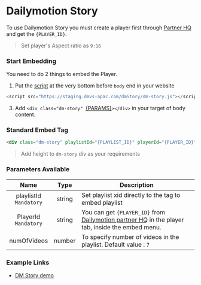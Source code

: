 # Dailymotion Story

To use Dailymotion Story you must create a player first through [Partner HQ](https://www.dailymotion.com/partner/x1wzpns/embed/players) and get the `{PLAYER_ID}`.
> Set player's Aspect ratio as `9:16` 

### Start Embedding

You need to do 2 things to embed the Player.

1. Put the [script](https://staging.dmvs-apac.com/dmStory/dm-story.js) at the very bottom before `body` end in your website
```js
<script src="https://staging.dmvs-apac.com/dmStory/dm-story.js"></script>
```
3. Add `<div class="dm-story" `[{PARAMS}](#parameters-available)`></div>` in your target of body content.


### Standard Embed Tag

```html
<div class="dm-story" playlistId="{PLAYLIST_ID}" playerId="{PLAYER_ID}" style="height: 230px;"></div>
```
> Add height to `dm-story` div as your requirements

### Parameters Available

| Name | Type | Description |
| :---: | :---: | --- |
| playlistId <br /> `Mandatory` | string | Set playlist xid directly to the tag to embed playlist|
| PlayerId <br /> `Mandatory` | string | You can get `{PLAYER_ID}` from [Dailymotion partner HQ](https://www.dailymotion.com/partner/x1wzpns/embed/players) in the player tab, inside the embed menu. |
| numOfVideos | number | To specify number of videos in the playlist. Default value : `7` |

### Example Links
- [DM Story demo](https://dmvs-apac.github.io/dynamic-preview/examples/story_examples/)
